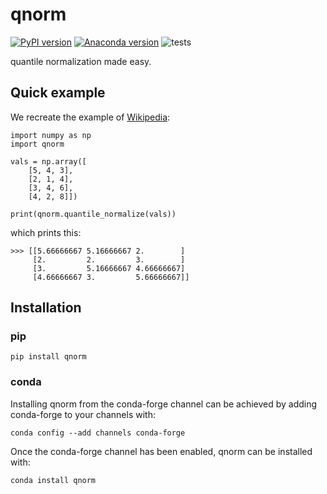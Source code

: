 # qnorm
[![PyPI version](https://badge.fury.io/py/qnorm.svg)](https://badge.fury.io/py/qnorm)
[![Anaconda version](https://anaconda.org/conda-forge/qnorm/badges/version.svg)](https://anaconda.org/conda-forge/qnorm/badges/version.svg)
![tests](https://github.com/Maarten-vd-Sande/qnorm/workflows/tests/badge.svg)

quantile normalization made easy.

## Quick example

We recreate the example of [Wikipedia](https://en.wikipedia.org/wiki/Quantile_normalization):

```
import numpy as np
import qnorm

vals = np.array([
    [5, 4, 3],
    [2, 1, 4],
    [3, 4, 6],
    [4, 2, 8]])

print(qnorm.quantile_normalize(vals))
```

which prints this:

```
>>> [[5.66666667 5.16666667 2.        ]
     [2.         2.         3.        ]
     [3.         5.16666667 4.66666667]
     [4.66666667 3.         5.66666667]]
```


## Installation

### pip

```
pip install qnorm
```

### conda

Installing qnorm from the conda-forge channel can be achieved by adding conda-forge to your channels with:

```
conda config --add channels conda-forge
```

Once the conda-forge channel has been enabled, qnorm can be installed with:

```
conda install qnorm
```
